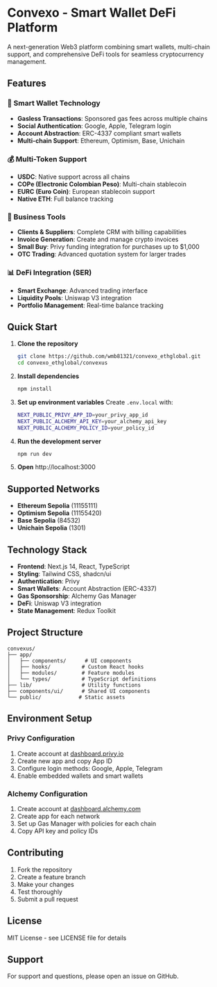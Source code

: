 # Convexo - Smart Wallet DeFi Platform

A next-generation Web3 platform combining smart wallets, multi-chain support, and comprehensive DeFi tools for seamless cryptocurrency management.

## Features

### 🔐 Smart Wallet Technology
- **Gasless Transactions**: Sponsored gas fees across multiple chains
- **Social Authentication**: Google, Apple, Telegram login
- **Account Abstraction**: ERC-4337 compliant smart wallets
- **Multi-chain Support**: Ethereum, Optimism, Base, Unichain

### 💰 Multi-Token Support
- **USDC**: Native support across all chains
- **COPe (Electronic Colombian Peso)**: Multi-chain stablecoin
- **EURC (Euro Coin)**: European stablecoin support
- **Native ETH**: Full balance tracking

### 🏢 Business Tools
- **Clients & Suppliers**: Complete CRM with billing capabilities
- **Invoice Generation**: Create and manage crypto invoices
- **Small Buy**: Privy funding integration for purchases up to $1,000
- **OTC Trading**: Advanced quotation system for larger trades

### 📊 DeFi Integration (SER)
- **Smart Exchange**: Advanced trading interface
- **Liquidity Pools**: Uniswap V3 integration
- **Portfolio Management**: Real-time balance tracking

## Quick Start

1. **Clone the repository**
   ```bash
   git clone https://github.com/wmb81321/convexo_ethglobal.git
   cd convexo_ethglobal/convexus
   ```

2. **Install dependencies**
   ```bash
   npm install
   ```

3. **Set up environment variables**
   Create `.env.local` with:
   ```bash
   NEXT_PUBLIC_PRIVY_APP_ID=your_privy_app_id
   NEXT_PUBLIC_ALCHEMY_API_KEY=your_alchemy_api_key
   NEXT_PUBLIC_ALCHEMY_POLICY_ID=your_policy_id
   ```

4. **Run the development server**
   ```bash
   npm run dev
   ```

5. **Open** http://localhost:3000

## Supported Networks

- **Ethereum Sepolia** (11155111)
- **Optimism Sepolia** (11155420)
- **Base Sepolia** (84532)
- **Unichain Sepolia** (1301)

## Technology Stack

- **Frontend**: Next.js 14, React, TypeScript
- **Styling**: Tailwind CSS, shadcn/ui
- **Authentication**: Privy
- **Smart Wallets**: Account Abstraction (ERC-4337)
- **Gas Sponsorship**: Alchemy Gas Manager
- **DeFi**: Uniswap V3 integration
- **State Management**: Redux Toolkit

## Project Structure

```
convexus/
├── app/
│   ├── components/      # UI components
│   ├── hooks/          # Custom React hooks
│   ├── modules/        # Feature modules
│   └── types/          # TypeScript definitions
├── lib/                # Utility functions
├── components/ui/      # Shared UI components
└── public/            # Static assets
```

## Environment Setup

### Privy Configuration
1. Create account at [dashboard.privy.io](https://dashboard.privy.io)
2. Create new app and copy App ID
3. Configure login methods: Google, Apple, Telegram
4. Enable embedded wallets and smart wallets

### Alchemy Configuration
1. Create account at [dashboard.alchemy.com](https://dashboard.alchemy.com)
2. Create app for each network
3. Set up Gas Manager with policies for each chain
4. Copy API key and policy IDs

## Contributing

1. Fork the repository
2. Create a feature branch
3. Make your changes
4. Test thoroughly
5. Submit a pull request

## License

MIT License - see LICENSE file for details

## Support

For support and questions, please open an issue on GitHub.